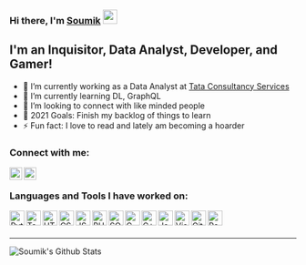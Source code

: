 ### Hi there, I'm [Soumik][linkedin] <img src="https://media.giphy.com/media/hvRJCLFzcasrR4ia7z/giphy.gif" width="25px">

## I'm an Inquisitor, Data Analyst, Developer, and Gamer!
- 🔭 I’m currently working as a Data Analyst at [Tata Consultancy Services][comp_website]
- 🌱 I’m currently learning DL, GraphQL
- 👯 I’m looking to connect with like minded people
- 🥅 2021 Goals: Finish my backlog of things to learn
- ⚡ Fun fact: I love to read and lately am becoming a hoarder

### Connect with me:

[<img align="left" alt="Soumik | LinkedIn" width="22px" src="https://simpleicons.org/icons/linkedin.svg" />][linkedin]
[<img align="left" alt="Soumik | Tableau Public" width="22px" src="https://simpleicons.org/icons/tableau.svg" />][tableau]
<!--[<img align="left" alt="Soumik | Steam" width="22px" src="https://simpleicons.org/icons/steam.svg" />][steam]-->

<br />

### Languages and Tools I have worked on:

<img align="left" alt="Python" height="26px" src="https://img.icons8.com/color/48/000000/python.png" />
<img align="left" alt="Tableau" height="26px" src="https://img.icons8.com/color/48/000000/tableau-software.png" />
<img align="left" alt="HTML" height="26px" src="https://img.icons8.com/color/48/000000/html-5.png" />
<img align="left" alt="CSS" height="26px" src="https://img.icons8.com/color/48/000000/css3.png" />
<img align="left" alt="JS" height="26px" src="https://img.icons8.com/color/48/000000/javascript.png" />
<img align="left" alt="PHP" height="26px" src="https://img.icons8.com/color/48/000000/php.png" />
<img align="left" alt="SQL" height="26px" src="https://img.icons8.com/color/48/000000/sql.png" />
<img align="left" alt="C" height="26px" src="https://img.icons8.com/color/48/000000/c-programming.png" />
<img align="left" alt="C++" height="26px" src="https://img.icons8.com/color/48/000000/c-plus-plus-logo.png" />
<img align="left" alt="Java" height="26px" src="https://img.icons8.com/color/48/000000/java-coffee-cup-logo.png" />
<img align="left" alt="Visual Studio Code" height="26px" src="https://img.icons8.com/color/48/000000/visual-studio-code-2019.png" />
<img align="left" alt="Github" height="26px" src="https://img.icons8.com/color/48/000000/github.png" />
<img align="left" alt="Raspberry Pi" height="26px" src="https://img.icons8.com/color/48/000000/raspberry-pi.png" />


<br />
<br />

---


<img align="left" alt="Soumik's Github Stats" src="https://github-readme-stats.vercel.app/api?username=smk612&show_icons=true&hide_border=true" />


[comp_website]: https://www.tcs.com/
[linkedin]: https://www.linkedin.com/in/smk612/
[tableau]: https://public.tableau.com/profile/soumik.de#!/
[steam]: https://steamcommunity.com/id/smk612/
